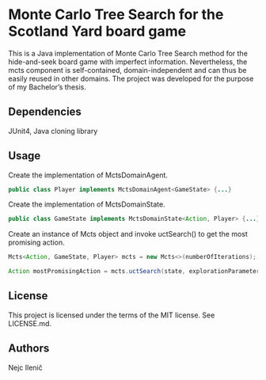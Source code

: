 # Monte Carlo Tree Search for the Scotland Yard board game
This is a Java implementation of Monte Carlo Tree Search method for the hide-and-seek board game with imperfect information. Nevertheless, the mcts component is self-contained, domain-independent and can thus be easily reused in other domains. The project was developed for the purpose of my Bachelor’s thesis.

## Dependencies
JUnit4, Java cloning library

## Usage
Create the implementation of MctsDomainAgent.
```java
public class Player implements MctsDomainAgent<GameState> {...}
```
Create the implementation of MctsDomainState.
```java
public class GameState implements MctsDomainState<Action, Player> {...}
```
Create an instance of Mcts object and invoke uctSearch() to get the most promising action.
```java
Mcts<Action, GameState, Player> mcts = new Mcts<>(numberOfIterations);

Action mostPromisingAction = mcts.uctSearch(state, explorationParameter);
```

## License
This project is licensed under the terms of the MIT license. See LICENSE.md.

## Authors
Nejc Ilenič